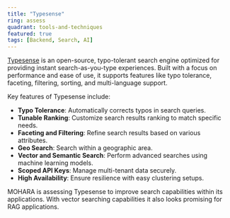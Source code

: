 ```yaml
---
title: "Typesense"
ring: assess
quadrant: tools-and-techniques
featured: true
tags: [Backend, Search, AI]
---
```


[Typesense](https://typesense.org/) is an open-source, typo-tolerant search engine optimized for providing instant search-as-you-type experiences. Built with a focus on performance and ease of use, it supports features like typo tolerance, faceting, filtering, sorting, and multi-language support.

Key features of Typesense include:

- **Typo Tolerance**: Automatically corrects typos in search queries.
- **Tunable Ranking**: Customize search results ranking to match specific needs.
- **Faceting and Filtering**: Refine search results based on various attributes.
- **Geo Search**: Search within a geographic area.
- **Vector and Semantic Search**: Perform advanced searches using machine learning models.
- **Scoped API Keys**: Manage multi-tenant data securely.
- **High Availability**: Ensure resilience with easy clustering setups.

MOHARA is assessing Typesense to improve search capabilities within its applications. With vector searching capabilities it also looks promising for RAG applications.
